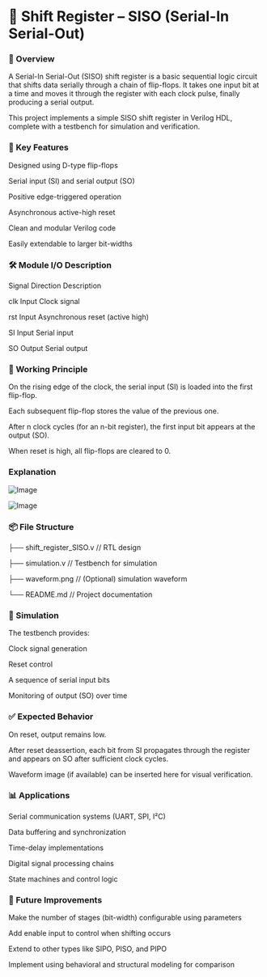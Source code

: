 # 🔁 Shift Register – SISO (Serial-In Serial-Out)

### 📘 Overview

A Serial-In Serial-Out (SISO) shift register is a basic sequential logic circuit that shifts data serially through a chain of flip-flops. It takes one input bit at a time and moves it through the register with each clock pulse, finally producing a serial output.

This project implements a simple SISO shift register in Verilog HDL, complete with a testbench for simulation and verification.

### 🧠 Key Features

Designed using D-type flip-flops

Serial input (SI) and serial output (SO)

Positive edge-triggered operation

Asynchronous active-high reset

Clean and modular Verilog code

Easily extendable to larger bit-widths

### 🛠️ Module I/O Description

Signal	Direction	Description

clk	Input	Clock signal

rst	Input	Asynchronous reset (active high)

SI	Input	Serial input

SO	Output	Serial output

### 🔧 Working Principle

On the rising edge of the clock, the serial input (SI) is loaded into the first flip-flop.

Each subsequent flip-flop stores the value of the previous one.

After n clock cycles (for an n-bit register), the first input bit appears at the output (SO).

When reset is high, all flip-flops are cleared to 0.

### Explanation 

![Image](https://github.com/user-attachments/assets/be7a8f7f-4eae-4aca-add0-c890a10aad0d)


![Image](https://github.com/user-attachments/assets/c6617e9f-d7bd-42ad-8419-4bc15f308704)


### 📦 File Structure

├── shift_register_SISO.v       // RTL design

├── simulation.v    // Testbench for simulation

├── waveform.png                // (Optional) simulation waveform

└── README.md                   // Project documentation

### 🧪 Simulation

The testbench provides:

Clock signal generation

Reset control

A sequence of serial input bits

Monitoring of output (SO) over time

### ✅ Expected Behavior

On reset, output remains low.

After reset deassertion, each bit from SI propagates through the register and appears on SO after sufficient clock cycles.

Waveform image (if available) can be inserted here for visual verification.

### 📊 Applications

Serial communication systems (UART, SPI, I²C)

Data buffering and synchronization

Time-delay implementations

Digital signal processing chains

State machines and control logic

### 🚀 Future Improvements

Make the number of stages (bit-width) configurable using parameters

Add enable input to control when shifting occurs

Extend to other types like SIPO, PISO, and PIPO

Implement using behavioral and structural modeling for comparison



